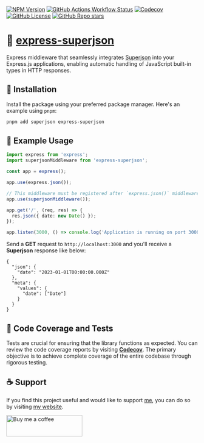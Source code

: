 [![NPM Version](https://img.shields.io/npm/v/express-superjson?style=for-the-badge&logo=npm&color=blue&cacheSeconds=3600)](https://npmjs.com/package/express-superjson)
[![GitHub Actions Workflow Status](https://img.shields.io/github/actions/workflow/status/bur4kbey/express-superjson/test.yml?style=for-the-badge&label=tests&cacheSeconds=3600)](https://github.com/BUR4KBEY/express-superjson/actions/workflows/test.yml)
[![Codecov](https://img.shields.io/codecov/c/github/bur4kbey/express-superjson?style=for-the-badge&cacheSeconds=3600)](https://app.codecov.io/gh/BUR4KBEY/express-superjson)
[![GitHub License](https://img.shields.io/github/license/bur4kbey/express-superjson?style=for-the-badge)](https://github.com/BUR4KBEY/express-superjson/blob/main/LICENSE)
[![GitHub Repo stars](https://img.shields.io/github/stars/bur4kbey/express-superjson?style=for-the-badge&label=%E2%AD%90%20STARS&color=yellow&cacheSeconds=3600)](https://github.com/BUR4KBEY/express-superjson)

# 🔄 [express-superjson](https://npmjs.com/package/express-superjson)

Express middleware that seamlessly integrates [Superjson](https://github.com/blitz-js/superjson) into your Express.js applications, enabling automatic handling of JavaScript built-in types in HTTP responses.

## 🚀 Installation

Install the package using your preferred package manager. Here's an example using `pnpm`:

```bash
pnpm add superjson express-superjson
```

## 📝 Example Usage

```ts
import express from 'express';
import superjsonMiddleware from 'express-superjson';

const app = express();

app.use(express.json());

// This middleware must be registered after `express.json()` middleware.
app.use(superjsonMiddleware());

app.get('/', (req, res) => {
  res.json({ date: new Date() });
});

app.listen(3000, () => console.log('Application is running on port 3000.'));
```

Send a **GET** request to `http://localhost:3000` and you'll receive a **Superjson** response like below:

```
{
  "json": {
    "date": "2023-01-01T00:00:00.000Z"
  },
  "meta": {
    "values": {
      "date": ["Date"]
    }
  }
}
```

## 🧪 Code Coverage and Tests

Tests are crucial for ensuring that the library functions as expected. You can review the code coverage reports by visiting [**Codecov**](https://app.codecov.io/gh/BUR4KBEY/express-superjson). The primary objective is to achieve complete coverage of the entire codebase through rigorous testing.

## ☕ Support

If you find this project useful and would like to support [me](https://github.com/BUR4KBEY), you can do so by visiting [my website](https://burakbey.dev).

<a href="https://burakbey.dev" target="_blank"><img src="https://burakbey.dev/github_support_snippet.png" style="height: 56px !important;width: 200px !important;" alt="Buy me a coffee"></img></a>
